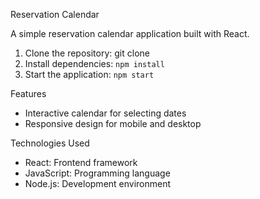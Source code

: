 Reservation Calendar

A simple reservation calendar application built with React.

1. Clone the repository: git clone
2. Install dependencies: `npm install`
3. Start the application: `npm start`

Features

- Interactive calendar for selecting dates
- Responsive design for mobile and desktop

Technologies Used

- React: Frontend framework
- JavaScript: Programming language
- Node.js: Development environment


